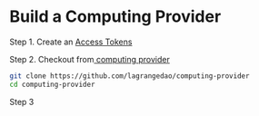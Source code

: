 # Build a Computing Provider

Step 1. Create an [Access Tokens](https://lagrangedao.org/personal\_center/setting/tokens)

Step 2. Checkout from[ computing provider](https://github.com/lagrangedao/computing-provider)

```sh
git clone https://github.com/lagrangedao/computing-provider
cd computing-provider
```







Step 3&#x20;
